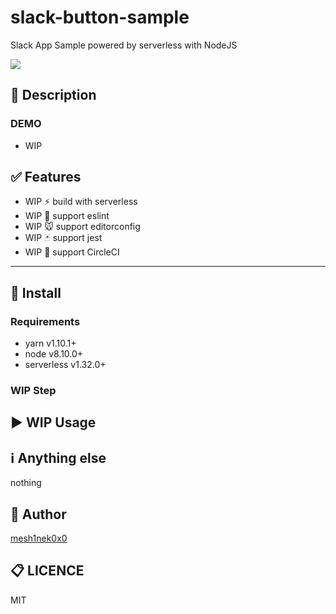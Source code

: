 # slack-button-sample

Slack App Sample powered by serverless with NodeJS
<!-- One sentence about your product and what it dose.-->

![](https://img.shields.io/circleci/project/github/RedSparr0w/node-csgo-parser.svg)

## :pushpin: Description

### DEMO
* WIP

## :white_check_mark: Features
<!-- list up your product features. -->
- WIP :zap: build with serverless
- WIP :shirt: support eslint
- WIP :mouse: support editorconfig
- WIP :black_joker: support jest
- WIP :arrows_counterclockwise: support CircleCI

---

## :floppy_disk: Install
### Requirements
<!-- show dependencies first -->
* yarn v1.10.1+
* node v8.10.0+
* serverless v1.32.0+

### WIP Step

## :arrow_forward: WIP Usage

## :information_source: Anything else
nothing

## :pencil: Author
[mesh1nek0x0](https://github.com/mesh1neko)

## :clipboard: LICENCE
MIT
